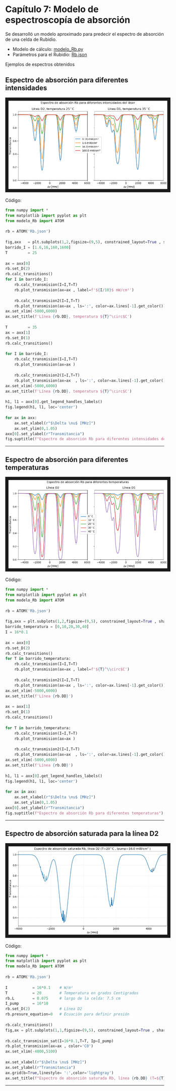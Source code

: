 # Capítulo 7: Modelo de espectroscopía de absorción

Se desarrolló un modelo aproximado para predecir el espectro de absorción de una celda de Rubidio.

  * Modelo de cálculo: [modelo_Rb.py](modelo_Rb.py)
  * Parámetros para el Rubidio: [Rb.json](Rb.json)

Ejemplos de espectros obtenidos

## Espectro de absorción para diferentes intensidades

<img src="modelo_Rb_01.png" alt="IMAGE ALT TEXT HERE"  border="10" />

Código:
```python
from numpy import *
from matplotlib import pyplot as plt
from modelo_Rb import ATOM

rb = ATOM('Rb.json')

fig,axx   = plt.subplots(1,2,figsize=(9,5), constrained_layout=True , sharey=True )
barrido_I = [1.6,16,160,1600]
T         = 25

ax = axx[0]
rb.set_D(2)
rb.calc_transitions()
for I in barrido_I:
    rb.calc_transmision(I=I,T=T)
    rb.plot_transmision(ax=ax , label=f'${I/10}$ mW/cm²')

    rb.calc_transmision2(I=I,T=T)
    rb.plot_transmision(ax=ax , ls=':', color=ax.lines[-1].get_color())
ax.set_xlim(-5000,6000)
ax.set_title(f'Línea {rb.DD}, temperatura ${T}^\circ$C')

T         = 35
ax = axx[1]
rb.set_D(1)
rb.calc_transitions()    

for I in barrido_I:
    rb.calc_transmision(I=I,T=T)
    rb.plot_transmision(ax=ax )

    rb.calc_transmision2(I=I,T=T)
    rb.plot_transmision(ax=ax  , ls=':', color=ax.lines[-1].get_color())
ax.set_xlim(-5000,6000)
ax.set_title(f'Línea {rb.DD}, temperatura ${T}^\circ$C')

h1, l1 = axx[0].get_legend_handles_labels()
fig.legend(h1, l1, loc='center')

for ax in axx:
    ax.set_xlabel(r"$\Delta \nu$ [MHz]")
    ax.set_ylim(0,1.05)
axx[0].set_ylabel(r"Transmitancia")
fig.suptitle(f"Espectro de absorción Rb para diferentes intensidades del láser")
```

---------

## Espectro de absorción para diferentes temperaturas

<img src="modelo_Rb_02.png" alt="IMAGE ALT TEXT HERE"  border="10" />

Código:
```python
from numpy import *
from matplotlib import pyplot as plt
from modelo_Rb import ATOM

rb = ATOM('Rb.json')

fig,axx = plt.subplots(1,2,figsize=(9,5), constrained_layout=True , sharey=True )
barrido_temperatura = [0,10,20,30,40]
I = 16*0.1

ax = axx[0]
rb.set_D(2)
rb.calc_transitions()
for T in barrido_temperatura:
    rb.calc_transmision(I=I,T=T)
    rb.plot_transmision(ax=ax , label=f'${T}^\\circ$C')

    rb.calc_transmision2(I=I,T=T)
    rb.plot_transmision(ax=ax , ls=':', color=ax.lines[-1].get_color())
ax.set_xlim(-5000,6000)
ax.set_title(f'Línea {rb.DD}')

ax = axx[1]
rb.set_D(1)
rb.calc_transitions()    

for T in barrido_temperatura:
    rb.calc_transmision(I=I,T=T)
    rb.plot_transmision(ax=ax )

    rb.calc_transmision2(I=I,T=T)
    rb.plot_transmision(ax=ax  , ls=':', color=ax.lines[-1].get_color())
ax.set_xlim(-5000,6000)
ax.set_title(f'Línea {rb.DD}')

h1, l1 = axx[0].get_legend_handles_labels()
fig.legend(h1, l1, loc='center')

for ax in axx:
    ax.set_xlabel(r"$\Delta \nu$ [MHz]")
    ax.set_ylim(0,1.05)
axx[0].set_ylabel(r"Transmitancia")
fig.suptitle(f"Espectro de absorción Rb para diferentes temperaturas")
```
---------

## Espectro de absorción saturada para la línea D2

<img src="modelo_Rb_03.png" alt="IMAGE ALT TEXT HERE"  border="10" />


Código:
```python
from numpy import *
from matplotlib import pyplot as plt
from modelo_Rb import ATOM

rb = ATOM('Rb.json')

I           = 16*0.1    # W/m²
T           = 20        # Temperatura en grados Centigrados
rb.L        = 0.075     # largo de la celda: 7.5 cm
I_pump      = 16*10
rb.set_D(2)             # Línea D2
rb.presure_equation=0   # Ecuación para definir presión

rb.calc_transitions()
fig,ax = plt.subplots(1,1,figsize=(9,5), constrained_layout=True , sharex=True )

rb.calc_transmision_sat(I=16*0.1,T=T, Ip=I_pump)
rb.plot_transmision(ax=ax , color='C0')
ax.set_xlim(-4000,5100)

ax.set_xlabel(r"$\Delta \nu$ [MHz]")
ax.set_ylabel(r"Transmitancia")
ax.grid(b=True,linestyle= ':',color='lightgray')
ax.set_title(f"Espectro de absorción saturada Rb, línea {rb.DD} (T=${T}^\circ$C , Ipump={I_pump/10} mW/cm² )")

```
---------

